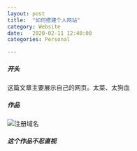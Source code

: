 ```yaml
---
layout: post
title:  "如何搭建个人网站"
category: Website
date:   2020-02-11 12:40:00
categories: Personal

---
```



##### 开头

这篇文章主要展示自己的网页。太菜、太狗血

##### 作品

![注册域名](https://upload-images.jianshu.io/upload_images/21297330-c80bfcb2f78cccad.PNG?imageMogr2/auto-orient/strip%7CimageView2/2/w/1240)


##### 这个作品不忍直视

